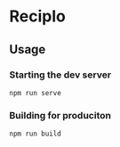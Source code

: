 # Reciplo

## Usage

### Starting the dev server
`npm run serve`

### Building for produciton
`npm run build`
